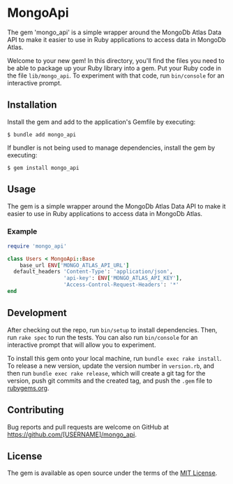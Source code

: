 # MongoApi

The gem 'mongo_api' is a simple wrapper around the MongoDb Atlas Data API to make it easier to use in Ruby applications to access data in MongoDb Atlas.

Welcome to your new gem! In this directory, you'll find the files you need to be able to package up your Ruby library into a gem. Put your Ruby code in the file `lib/mongo_api`. To experiment with that code, run `bin/console` for an interactive prompt.

## Installation

Install the gem and add to the application's Gemfile by executing:

    $ bundle add mongo_api

If bundler is not being used to manage dependencies, install the gem by executing:

    $ gem install mongo_api

## Usage

The gem is a simple wrapper around the MongoDb Atlas Data API to make it easier to use in Ruby applications to access data in MongoDb Atlas.

### Example

```ruby
require 'mongo_api'

class Users < MongoApi::Base
    base_url ENV['MONGO_ATLAS_API_URL']
  default_headers 'Content-Type': 'application/json',
                  'api-key': ENV['MONGO_ATLAS_API_KEY'],
                  'Access-Control-Request-Headers': '*'
end
```

## Development

After checking out the repo, run `bin/setup` to install dependencies. Then, run `rake spec` to run the tests. You can also run `bin/console` for an interactive prompt that will allow you to experiment.

To install this gem onto your local machine, run `bundle exec rake install`. To release a new version, update the version number in `version.rb`, and then run `bundle exec rake release`, which will create a git tag for the version, push git commits and the created tag, and push the `.gem` file to [rubygems.org](https://rubygems.org).

## Contributing

Bug reports and pull requests are welcome on GitHub at https://github.com/[USERNAME]/mongo_api.

## License

The gem is available as open source under the terms of the [MIT License](https://opensource.org/licenses/MIT).

